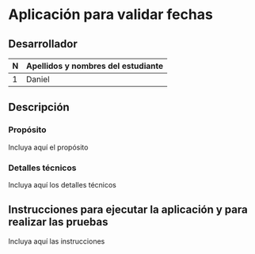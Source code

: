 # Aplicación para validar fechas
## Desarrollador
| N | Apellidos y nombres del estudiante |
|---|------------------------------------|
| 1 | Daniel                             |

## Descripción
### Propósito
Incluya aquí el propósito
### Detalles técnicos
Incluya aquí los detalles técnicos

## Instrucciones para ejecutar la aplicación y para realizar las pruebas
Incluya aquí las instrucciones
